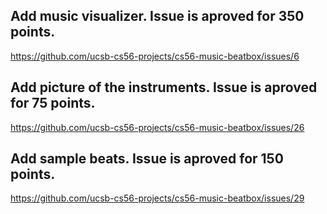 Add music visualizer. Issue is aproved for 350 points.
-
https://github.com/ucsb-cs56-projects/cs56-music-beatbox/issues/6

Add picture of the instruments. Issue is aproved for 75 points.
-
https://github.com/ucsb-cs56-projects/cs56-music-beatbox/issues/26

Add sample beats. Issue is aproved for 150 points.
-
https://github.com/ucsb-cs56-projects/cs56-music-beatbox/issues/29

